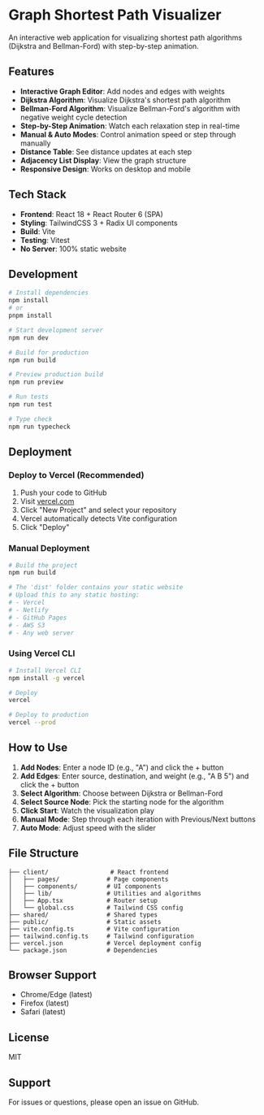 # Graph Shortest Path Visualizer

An interactive web application for visualizing shortest path algorithms (Dijkstra and Bellman-Ford) with step-by-step animation.

## Features

- **Interactive Graph Editor**: Add nodes and edges with weights
- **Dijkstra Algorithm**: Visualize Dijkstra's shortest path algorithm
- **Bellman-Ford Algorithm**: Visualize Bellman-Ford's algorithm with negative weight cycle detection
- **Step-by-Step Animation**: Watch each relaxation step in real-time
- **Manual & Auto Modes**: Control animation speed or step through manually
- **Distance Table**: See distance updates at each step
- **Adjacency List Display**: View the graph structure
- **Responsive Design**: Works on desktop and mobile

## Tech Stack

- **Frontend**: React 18 + React Router 6 (SPA)
- **Styling**: TailwindCSS 3 + Radix UI components
- **Build**: Vite
- **Testing**: Vitest
- **No Server**: 100% static website

## Development

```bash
# Install dependencies
npm install
# or
pnpm install

# Start development server
npm run dev

# Build for production
npm run build

# Preview production build
npm run preview

# Run tests
npm run test

# Type check
npm run typecheck
```

## Deployment

### Deploy to Vercel (Recommended)

1. Push your code to GitHub
2. Visit [vercel.com](https://vercel.com)
3. Click "New Project" and select your repository
4. Vercel automatically detects Vite configuration
5. Click "Deploy"

### Manual Deployment

```bash
# Build the project
npm run build

# The 'dist' folder contains your static website
# Upload this to any static hosting:
# - Vercel
# - Netlify
# - GitHub Pages
# - AWS S3
# - Any web server
```

### Using Vercel CLI

```bash
# Install Vercel CLI
npm install -g vercel

# Deploy
vercel

# Deploy to production
vercel --prod
```

## How to Use

1. **Add Nodes**: Enter a node ID (e.g., "A") and click the + button
2. **Add Edges**: Enter source, destination, and weight (e.g., "A B 5") and click the + button
3. **Select Algorithm**: Choose between Dijkstra or Bellman-Ford
4. **Select Source Node**: Pick the starting node for the algorithm
5. **Click Start**: Watch the visualization play
6. **Manual Mode**: Step through each iteration with Previous/Next buttons
7. **Auto Mode**: Adjust speed with the slider

## File Structure

```
├── client/                 # React frontend
│   ├── pages/             # Page components
│   ├── components/        # UI components
│   ├── lib/               # Utilities and algorithms
│   ├── App.tsx            # Router setup
│   └── global.css         # Tailwind CSS config
├── shared/                # Shared types
├── public/                # Static assets
├── vite.config.ts         # Vite configuration
├── tailwind.config.ts     # Tailwind configuration
├── vercel.json            # Vercel deployment config
└── package.json           # Dependencies
```

## Browser Support

- Chrome/Edge (latest)
- Firefox (latest)
- Safari (latest)

## License

MIT

## Support

For issues or questions, please open an issue on GitHub.
